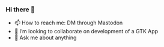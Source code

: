 ### Hi there 👋

<!-- - 🔭 I’m currently working on Multimodal Sentiment Analysis on Malayalam Language using Dravidian Dataset -->
<!-- - 🌱 I’m currently Open to Work -->
- 📫 How to reach me: DM through Mastodon
- 👯 I’m looking to collaborate on development of a GTK App
- 💬 Ask me about anything 
<!-- - 🤔 I’m looking for help with -->

